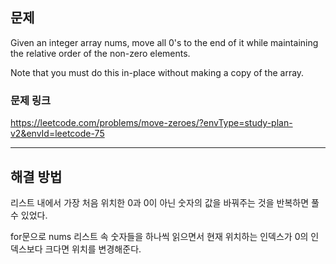 ## 문제

Given an integer array nums, move all 0's to the end of it while maintaining the relative order of the non-zero elements.

Note that you must do this in-place without making a copy of the array.

### 문제 링크

https://leetcode.com/problems/move-zeroes/?envType=study-plan-v2&envId=leetcode-75

---

## 해결 방법

리스트 내에서 가장 처음 위치한 0과 0이 아닌 숫자의 값을 바꿔주는 것을 반복하면 풀 수 있었다.

for문으로 nums 리스트 속 숫자들을 하나씩 읽으면서 현재 위치하는 인덱스가 0의 인덱스보다 크다면 위치를 변경해준다.
